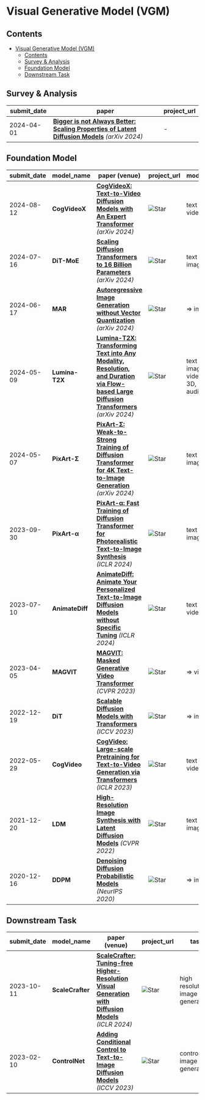 # Visual Generative Model (VGM)

## Contents
- [Visual Generative Model (VGM)](#visual-generative-model-vgm)
  - [Contents](#contents)
  - [Survey \& Analysis](#survey--analysis)
  - [Foundation Model](#foundation-model)
  - [Downstream Task](#downstream-task)

## Survey & Analysis

| submit_date | paper | project_url |
| --- | --- | --- |
| 2024-04-01 | [**Bigger is not Always Better: Scaling Properties of Latent Diffusion Models**](https://arxiv.org/abs/2404.01367) *(arXiv 2024)* | - |


## Foundation Model

| submit_date | model_name | paper (venue) | project_url | modality |
| --- | --- | --- | --- | --- |
| 2024-08-12 | **CogVideoX** | [**CogVideoX: Text-to-Video Diffusion Models with An Expert Transformer**](https://arxiv.org/pdf/2408.06072) *(arXiv 2024)* | ![Star](https://img.shields.io/github/stars/THUDM/CogVideo.svg?style=social&label=Star) | text => video |
| 2024-07-16 | **DiT-MoE** | [**Scaling Diffusion Transformers to 16 Billion Parameters**](https://arxiv.org/pdf/2407.11633) *(arXiv 2024)* | ![Star](https://img.shields.io/github/stars/feizc/DiT-MoE.svg?style=social&label=Star) | text => image |
| 2024-06-17 | **MAR** | [**Autoregressive Image Generation without Vector Quantization**](https://arxiv.org/pdf/2406.11838) *(arXiv 2024)* | ![Star](https://img.shields.io/github/stars/LTH14/mar.svg?style=social&label=Star) | => image  | 
| 2024-05-09 | **Lumina-T2X** | [**Lumina-T2X: Transforming Text into Any Modality, Resolution, and Duration via Flow-based Large Diffusion Transformers**](https://arxiv.org/pdf/2405.05945) *(arXiv 2024)* | ![Star](https://img.shields.io/github/stars/Alpha-VLLM/Lumina-T2X.svg?style=social&label=Star) | text => image, video, 3D, audio |
| 2024-05-07 | **PixArt-Σ** | [**PixArt-Σ: Weak-to-Strong Training of Diffusion Transformer for 4K Text-to-Image Generation**](https://arxiv.org/pdf/2403.04692) *(arXiv 2024)* | ![Star](https://img.shields.io/github/stars/PixArt-alpha/PixArt-sigma.svg?style=social&label=Star) | text => image  |
| 2023-09-30 | **PixArt-α** | [**PixArt-α: Fast Training of Diffusion Transformer for Photorealistic Text-to-Image Synthesis**](https://arxiv.org/pdf/2310.00426) *(ICLR 2024)* | ![Star](https://img.shields.io/github/stars/PixArt-alpha/PixArt-alpha.svg?style=social&label=Star) | text => image |
| 2023-07-10 | **AnimateDiff** | [**AnimateDiff: Animate Your Personalized Text-to-Image Diffusion Models without Specific Tuning**](https://arxiv.org/pdf/2307.04725) *(ICLR 2024)* | ![Star](https://img.shields.io/github/stars/guoyww/AnimateDiff.svg?style=social&label=Star) | text => video |
| 2023-04-05 | **MAGVIT** | [**MAGVIT: Masked Generative Video Transformer**](https://arxiv.org/pdf/2212.05199) *(CVPR 2023)* | ![Star](https://img.shields.io/github/stars/google-research/magvit.svg?style=social&label=Star) | => video |
| 2022-12-19 | **DiT** | [**Scalable Diffusion Models with Transformers**](https://arxiv.org/pdf/2212.09748) *(ICCV 2023)* | ![Star](https://img.shields.io/github/stars/facebookresearch/DiT.svg?style=social&label=Star) | => image  |
| 2022-05-29 | **CogVideo** | [**CogVideo: Large-scale Pretraining for Text-to-Video Generation via Transformers**](https://arxiv.org/pdf/2205.15868) *(ICLR 2023)* | ![Star](https://img.shields.io/github/stars/THUDM/CogVideo.svg?style=social&label=Star) | text => video |
| 2021-12-20 | **LDM** | [**High-Resolution Image Synthesis with Latent Diffusion Models**](https://arxiv.org/pdf/2112.10752) *(CVPR 2022)* | ![Star](https://img.shields.io/github/stars/CompVis/latent-diffusion.svg?style=social&label=Star) | text => image |
| 2020-12-16 | **DDPM** | [**Denoising Diffusion Probabilistic Models**](https://arxiv.org/abs/2006.11239) *(NeurIPS 2020)*| ![Star](https://img.shields.io/github/stars/hojonathanho/diffusion.svg?style=social&label=Star) | => image |

## Downstream Task

| submit_date | model_name | paper (venue) | project_url | task |
| --- | --- | --- | --- | --- |
| 2023-10-11 | **ScaleCrafter** | [**ScaleCrafter: Tuning-free Higher-Resolution Visual Generation with Diffusion Models**](https://arxiv.org/pdf/2310.07702) *(ICLR 2024)* | ![Star](https://img.shields.io/github/stars/YingqingHe/ScaleCrafter.svg?style=social&label=Star) | high resolution image generation |
| 2023-02-10 | **ControlNet** | [**Adding Conditional Control to Text-to-Image Diffusion Models**](https://arxiv.org/pdf/2302.05543) *(ICCV 2023)*| ![Star](https://img.shields.io/github/stars/lllyasviel/ControlNet.svg?style=social&label=Star) | controllable image generation |

